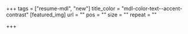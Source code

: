 +++
tags             = ["resume-mdl", "new"]
title_color      = "mdl-color-text--accent-contrast"
[featured_img]
url              = ""
pos              = ""
size             = ""
repeat           = ""

+++
